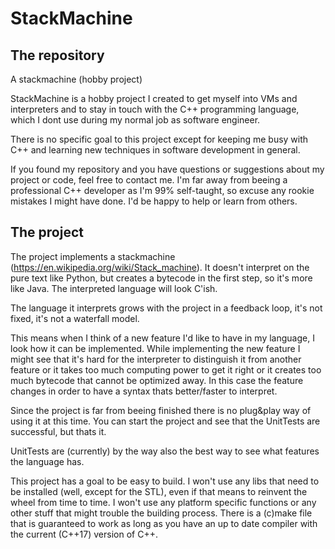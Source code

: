 # StackMachine
## The repository
A stackmachine (hobby project)

StackMachine is a hobby project I created to get myself into VMs and interpreters and to stay in touch with the C++ programming language, which I dont use during my normal job as software engineer.

There is no specific goal to this project except for keeping me busy with C++ and learning new techniques in software development in general.

If you found my repository and you have questions or suggestions about my project or code, feel free to contact me. I'm far away from beeing a professional C++ developer as I'm 99% self-taught, so excuse any rookie mistakes I might have done. I'd be happy to help or learn from others.

## The project
The project implements a stackmachine (https://en.wikipedia.org/wiki/Stack_machine). It doesn't interpret on the pure text like Python, but creates a bytecode in the first step, so it's more like Java. The interpreted language will look C'ish.


The language it interprets grows with the project in a feedback loop, it's not fixed, it's not a waterfall model.

This means when I think of a new feature I'd like to have in my language, I look how it can be implemented.
While implementing the new feature I might see that it's hard for the interpreter to distinguish it from another feature or it takes too much computing power to get it right or it creates too much bytecode that cannot be optimized away.
In this case the feature changes in order to have a syntax thats better/faster to interpret.


Since the project is far from beeing finished there is no plug&play way of using it at this time. You can start the project and see that the UnitTests are successful, but thats it.

UnitTests are (currently) by the way also the best way to see what features the language has.

This project has a goal to be easy to build.
I won't use any libs that need to be installed (well, except for the STL), even if that means to reinvent the wheel from time to time.
I won't use any platform specific functions or any other stuff that might trouble the building process.
There is a (c)make file that is guaranteed to work as long as you have an up to date compiler with the current (C++17) version of C++.
